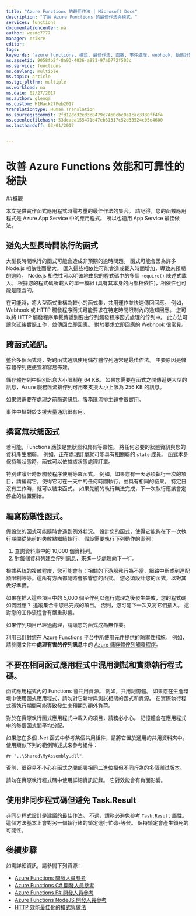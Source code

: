 ```yaml
---
title: "Azure Functions 的最佳作法 | Microsoft Docs"
description: "了解 Azure Functions 的最佳作法與模式。"
services: functions
documentationcenter: na
author: wesmc7777
manager: erikre
editor: 
tags: 
keywords: "azure functions, 模式, 最佳作法, 函數, 事件處理, webhook, 動態計算, 無伺服器架構"
ms.assetid: 9058fb2f-8a93-4036-a921-97a0772f503c
ms.service: functions
ms.devlang: multiple
ms.topic: article
ms.tgt_pltfrm: multiple
ms.workload: na
ms.date: 02/27/2017
ms.author: glenga
ms.custom: H1Hack27Feb2017
translationtype: Human Translation
ms.sourcegitcommit: 2fd12dd32ed3c8479c7460cbc0a1cac3330ff4f4
ms.openlocfilehash: 53dcaea155471d47eb61317c52d38524c05e4600
ms.lasthandoff: 03/01/2017


---
```


# <a name="tips-for-improving-the-performance-and-reliability-of-azure-functions"></a>改善 Azure Functions 效能和可靠性的秘訣

##<a name="overview"></a>概觀

本文提供實作函式應用程式時需考量的最佳作法的集合。 請記得，您的函數應用程式是 Azure App Service 中的應用程式。 所以也適用 App Service 最佳做法。


## <a name="avoid-large-long-running-functions"></a>避免大型長時間執行的函式

大型長時間執行的函式可能會造成非預期的逾時問題。 函式可能會因為許多 Node.js 相依性而變大。 匯入這些相依性可能會造成載入時間增加，導致未預期的逾時。 Node.js 相依性可以明確地由您的程式碼中的多個 `require()` 陳述式載入。 根據您的程式碼所載入的單一模組 (具有其本身的內部相依性)，相依性也可能是隱含的。  

在可能時，將大型函式重構為較小的函式集，共用運作並快速傳回回應。 例如，Webhook 或 HTTP 觸發程序函式可能要求在特定時間限制內的通知回應。 您可以將 HTTP 觸發程序承載傳遞到要由佇列觸發程序函式處理的佇列中。 此方法可讓您延後實際工作，並傳回立即回應。 對於要求立即回應的 Webhook 很常見。


## <a name="cross-function-communication"></a>跨函式通訊。

整合多個函式時，對跨函式通訊使用儲存體佇列通常是最佳作法。  主要原因是儲存體佇列更便宜和容易佈建。 

儲存體佇列中個別訊息大小限制在 64 KB。 如果您需要在函式之間傳遞更大型的訊息，Azure 服務匯流排佇列可用來支援大小上限為 256 KB 的訊息。

如果您需要在處理之前篩選訊息，服務匯流排主題會很實用。

事件中樞對於支援大量通訊很有用。



## <a name="write-functions-to-be-stateless"></a>撰寫無狀態函式 

若可能，Functions 應該是無狀態和具有等冪性。 將任何必要的狀態資訊與您的資料產生關聯。 例如，正在處理訂單就可能具有相關聯的 `state` 成員。 函式本身保持無狀態時，函式可以依據該狀態處理訂單。 

特別建議計時器觸發程序使用等冪函式。 例如，如果您有一天必須執行一次的項目，請編寫它，使得它可在一天中的任何時間執行，並具有相同的結果。 特定日沒有工作時，就可以結束函式。 如果先前的執行無法完成，下一次執行應該會定停止的位置開始。


## <a name="write-defensive-functions"></a>編寫防禦性函式。

假設您的函式可能隨時會遇到例外狀況。 設計您的函式，使得它能夠在下一次執行期間從先前的失敗點繼續執行。 假設需要執行下列動作的案例︰

1. 查詢資料庫中的 10,000 個資料列。
2. 對每個資料列建立佇列訊息，來進一步處理向下一行。
 
根據系統的複雜程度，您可能會有︰相關的下游服務行為不當、網路中斷或到達配額限制等等。這所有方面都隨時會影響您的函式。 您必須設計您的函式，以對其做好準備。

如果在插入這些項目中的 5,000 個至佇列以進行處理之後發生失敗，您的程式碼如何因應？ 追蹤集合中您已完成的項目。 否則，您可能下一次又將它們插入。 這對您的工作流程會有嚴重影響。 

如果佇列項目已經過處理，請讓您的函式成為無作業。

利用已針對您在 Azure Functions 平台中所使用元件提供的防禦性措施。 例如，請參閱文件中**處理有害的佇列訊息**中的 [Azure 儲存體佇列觸發程序](functions-bindings-storage-queue.md#trigger)。
 

## <a name="dont-mix-test-and-production-code-in-the-same-function-app"></a>不要在相同函式應用程式中混用測試和實際執行程式碼。

函式應用程式內的 Functions 會共用資源。 例如，共用記憶體。 如果您在生產環境中使用函式應用程式，請勿對它新增與測試相關的函式和資源。 在實際執行程式碼執行期間可能導致發生未預期的額外負荷。

對於在實際執行函式應用程式中載入的項目，請務必小心。 記憶體會在應用程式中的每個函式間平均分配。

如果您在多個 .Net 函式中參考某個共用組件，請將它置於通用的共用資料夾中。 使用類似下列的範例陳述式來參考組件︰ 

    #r "..\Shared\MyAssembly.dll". 

否則，很容易不小心在函式之間部署相同二進位檔但不同行為的多個測試版本。

請勿在實際執行程式碼中使用詳細資訊記錄。 它對效能會有負面影響。



## <a name="use-async-code-but-avoid-taskresult"></a>使用非同步程式碼但避免 Task.Result

非同步程式設計是建議的最佳作法。 不過，請務必避免參考 `Task.Result` 屬性。 這個方法基本上會對另一個執行緒的鎖定進行忙碌-等候。 保持鎖定會產生鎖死的可能性。




## <a name="next-steps"></a>後續步驟
如需詳細資訊，請參閱下列資源：

* [Azure Functions 開發人員參考](functions-reference.md)
* [Azure Functions C# 開發人員參考](functions-reference-csharp.md)
* [Azure Functions F# 開發人員參考](functions-reference-fsharp.md)
* [Azure Functions NodeJS 開發人員參考](functions-reference-node.md)
* [HTTP 效能最佳化的模式與做法](https://github.com/mspnp/performance-optimization/blob/master/ImproperInstantiation/docs/ImproperInstantiation.md)


